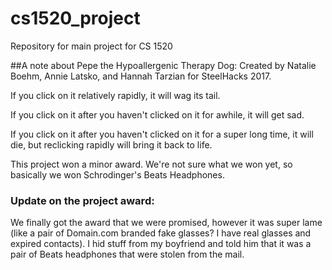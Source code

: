 # cs1520_project
Repository for main project for CS 1520

##A note about Pepe the Hypoallergenic Therapy Dog:
Created by Natalie Boehm, Annie Latsko, and Hannah Tarzian for SteelHacks 2017.

If you click on it relatively rapidly, it will wag its tail.

If you click on it after you haven't clicked on it for awhile, it will get sad.

If you click on it after you haven't clicked on it for a super long time, it will die, but reclicking rapidly will bring it back to life.

This project won a minor award. We're not sure what we won yet, so basically we won Schrodinger's Beats Headphones.

### Update on the project award:

We finally got the award that we were promised, however it was super lame (like a pair of Domain.com branded fake glasses? I have real glasses and expired contacts). I hid stuff from my boyfriend and told him that it was a pair of Beats headphones that were stolen from the mail.


